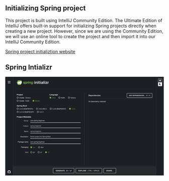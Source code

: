 
## Initializing Spring project

This project is built using IntelliJ Community Edition. The Ultimate Edition of IntelliJ offers built-in support for initializing Spring projects directly when creating a new project. However, since we are using the Community Edition, we will use an online tool to create the project and then import it into our IntelliJ Community Edition.

[Spring project initializtion website](https://start.spring.io/)

## Spring Intializr

<a><img align="left" alt="springIntialProject" width="1000" src="https://raw.githubusercontent.com/alex-jeffrin/spring-boot-beginner/main/src/images/springInitializrUI.jpg"/></a>
 
